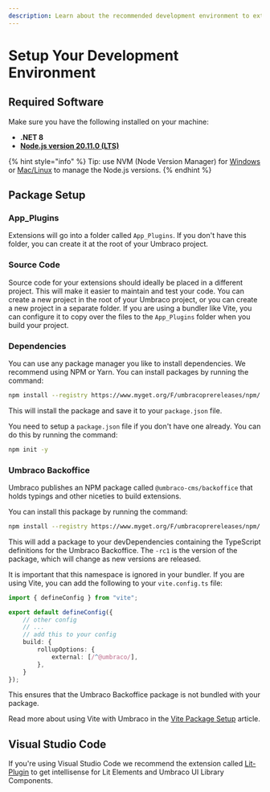 ```yaml
---
description: Learn about the recommended development environment to extend Umbraco.
---
```


# Setup Your Development Environment

## Required Software

Make sure you have the following installed on your machine:

* **.NET 8**
* [**Node.js version 20.11.0 (LTS)**](https://nodejs.org/en/download/)

{% hint style="info" %}
Tip: use NVM (Node Version Manager) for [Windows](https://github.com/coreybutler/nvm-windows) or [Mac/Linux](https://github.com/nvm-sh/nvm) to manage the Node.js versions.
{% endhint %}

## Package Setup

### App\_Plugins

Extensions will go into a folder called `App_Plugins`. If you don't have this folder, you can create it at the root of your Umbraco project.

### Source Code

Source code for your extensions should ideally be placed in a different project. This will make it easier to maintain and test your code. You can create a new project in the root of your Umbraco project, or you can create a new project in a separate folder. If you are using a bundler like Vite, you can configure it to copy over the files to the `App_Plugins` folder when you build your project.

### Dependencies

You can use any package manager you like to install dependencies. We recommend using NPM or Yarn. You can install packages by running the command:

```bash
npm install --registry https://www.myget.org/F/umbracoprereleases/npm/ -D <package-name>
```

This will install the package and save it to your `package.json` file.&#x20;

You need to setup a `package.json` file if you don't have one already. You can do this by running the command:&#x20;

```bash
npm init -y
```

### Umbraco Backoffice

Umbraco publishes an NPM package called `@umbraco-cms/backoffice` that holds typings and other niceties to build extensions.&#x20;

You can install this package by running the command:

```bash
npm install --registry https://www.myget.org/F/umbracoprereleases/npm/ -D @umbraco-cms/backoffice@14.0.0-rc1
```

This will add a package to your devDependencies containing the TypeScript definitions for the Umbraco Backoffice. The `-rc1` is the version of the package, which will change as new versions are released.

It is important that this namespace is ignored in your bundler. If you are using Vite, you can add the following to your `vite.config.ts` file:

```ts
import { defineConfig } from "vite";

export default defineConfig({
    // other config
    // ...
    // add this to your config
    build: {
        rollupOptions: {
            external: [/^@umbraco/],
        },
    }
});
```

This ensures that the Umbraco Backoffice package is not bundled with your package.

Read more about using Vite with Umbraco in the [Vite Package Setup](vite-package-setup.md) article.

## Visual Studio Code

If you're using Visual Studio Code we recommend the extension called [Lit-Plugin](https://marketplace.visualstudio.com/items?itemName=runem.lit-plugin) to get intellisense for Lit Elements and Umbraco UI Library Components.
